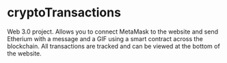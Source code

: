 # cryptoTransactions
Web 3.0 project. 
Allows you to connect MetaMask to the website and send Etherium with a message and a GIF using a smart contract across the blockchain. 
All transactions are tracked and can be viewed at the bottom of the website.  
